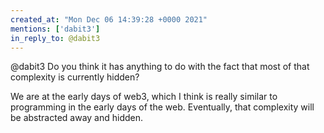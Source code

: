 ```yaml
---
created_at: "Mon Dec 06 14:39:28 +0000 2021"
mentions: ['dabit3']
in_reply_to: @dabit3
---
```


@dabit3 Do you think it has anything to do with the fact that most of that complexity is currently hidden?

We are at the early days of web3, which I think is really similar to programming in the early days of the web. Eventually, that complexity will be abstracted away and hidden.